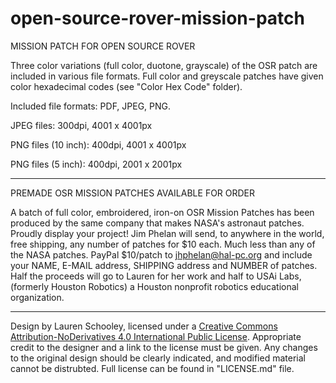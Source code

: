 # open-source-rover-mission-patch
MISSION PATCH FOR OPEN SOURCE ROVER

Three color variations (full color, duotone, grayscale) of the OSR patch are included in various file formats. Full color and greyscale patches have given color hexadecimal codes (see "Color Hex Code" folder).

Included file formats: PDF, JPEG, PNG. 

JPEG files: 300dpi, 4001 x 4001px

PNG files (10 inch): 400dpi, 4001 x 4001px

PNG files (5 inch): 400dpi, 2001 x 2001px

____________________________

PREMADE OSR MISSION PATCHES AVAILABLE FOR ORDER

A batch of full color, embroidered, iron-on OSR Mission Patches has been produced by the same company that makes NASA's astronaut patches. Proudly display your project! Jim Phelan will send, to anywhere in the world, free shipping, any number of patches for $10 each. Much less than any of the NASA patches. PayPal $10/patch to jhphelan@hal-pc.org and include your NAME, E-MAIL address, SHIPPING address and NUMBER of patches. Half the proceeds will go to Lauren for her work and half to USAi Labs, (formerly Houston Robotics) a Houston nonprofit robotics educational organization.

____________________________



Design by Lauren Schooley, licensed under a [Creative Commons Attribution-NoDerivatives 4.0 International Public License](https://creativecommons.org/licenses/by-nd/4.0/). Appropriate credit to the designer and a link to the license must be given. Any changes to the original design should be clearly indicated, and modified material cannot be distrubted. Full license can be found in "LICENSE.md" file. 
